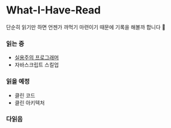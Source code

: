 # What-I-Have-Read

단순히 읽기만 하면 언젠가 까먹기 마련이기 때문에 기록을 해볼까 합니다 👻

### 읽는 중
- [실용주의 프로그래머](https://github.com/jinhyukoo/What-I-Have-Read/tree/main/ThePragmaticProgrammer)
- 자바스크립트 스킬업

### 읽을 예정
- 클린 코드
- 클린 아키텍처

### 다읽음




